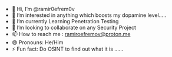 - 👋 Hi, I’m @ramir0efrem0v
- 👀 I’m interested in anything which boosts my dopamine level.....
- 🌱 I’m currently Learning Penetration Testing
- 💞️ I’m looking to collaborate on any Security Project
- 📫 How to reach me : ramiroefremov@proton.me
- 😄 Pronouns: He/Him
- ⚡ Fun fact: Do OSINT to find out what it is ......

<!---
ramir0efrem0v/ramir0efrem0v is a ✨ special ✨ repository because its `README.md` (this file) appears on your GitHub profile.
You can click the Preview link to take a look at your changes.
--->

